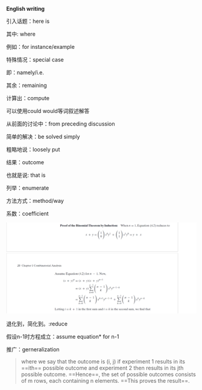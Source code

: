 **English writing**

引入话题：here is

其中: where

例如：for instance/example

特殊情况：special case

即：namely/i.e.

其余：remaining

计算出：compute

可以使用could would等词叙述解答

从前面的讨论中：from preceding discussion

简单的解决：be solved simply

粗略地说：loosely put

结果：outcome

也就是说: that is

列举：enumerate

方法方式：method/way

系数：coefficient

![示例图片1](image\示例图片1.png)

退化到，简化到。:reduce

假设n-1时方程成立：assume equation* for n-1

推广：gerneralization
>where we say that the outcome is (i, j) if experiment 1 results in its ==ith== possible outcome and experiment 2 then results in its jth possible outcome. ==Hence==, the set of possible outcomes consists of m rows, each containing n elements. ==This proves the result==.
